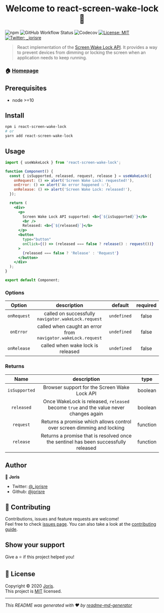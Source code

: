<h1 align="center">Welcome to react-screen-wake-lock 👋</h1>
<p>
  <img alt="npm" src="https://img.shields.io/npm/v/react-screen-wake-lock?style=for-the-badge">
  <img alt="GitHub Workflow Status" src="https://img.shields.io/github/workflow/status/jorisre/react-screen-wake-lock/CI?style=for-the-badge">
  <img alt="Codecov" src="https://img.shields.io/codecov/c/github/jorisre/react-screen-wake-lock?style=for-the-badge">
  <a href="https://github.com/jorisre/react-screen-wake-lock/blob/master/LICENSE" target="_blank">
    <img alt="License: MIT" src="https://img.shields.io/github/license/jorisre/react-screen-wake-lock?style=for-the-badge" />
  </a>
  <a href="https://twitter.com/_jorisre" target="_blank">
    <img alt="Twitter: _jorisre" src="https://img.shields.io/twitter/follow/_jorisre.svg?style=for-the-badge" />
  </a>
</p>

> React implementation of the [Screen Wake Lock API](https://w3c.github.io/screen-wake-lock/). It provides a way to prevent devices from dimming or locking the screen when an application needs to keep running.

### 🏠 [Homepage](https://github.com/jorisre/react-screen-wake-lock#readme)

<!-- ### ✨ [Demo](www.demo.com) -->

## Prerequisites

- node >=10

## Install

```sh
npm i react-screen-wake-lock
# or
yarn add react-screen-wake-lock
```

## Usage

```jsx
import { useWakeLock } from 'react-screen-wake-lock';

function Component() {
  const { isSupported, released, request, release } = useWakeLock({
    onRequest: () => alert('Screen Wake Lock: requested!'),
    onError: () => alert('An error happened 💥'),
    onRelease: () => alert('Screen Wake Lock: released!'),
  });

  return (
    <div>
      <p>
        Screen Wake Lock API supported: <b>{`${isSupported}`}</b>
        <br />
        Released: <b>{`${released}`}</b>
      </p>
      <button
        type="button"
        onClick={() => (released === false ? release() : request())}
      >
        {released === false ? 'Release' : 'Request'}
      </button>
    </div>
  );
}

export default Component;
```

### Options

|   Option    |                          description                          |   default   | required |
| :---------: | :-----------------------------------------------------------: | :---------: | :------: |
| `onRequest` |      called on successfully `navigator.wakeLock.request`      | `undefined` |  false   |
|  `onError`  | called when caught an error from `navigator.wakeLock.request` | `undefined` |  false   |
| `onRelease` |               called when wake lock is released               | `undefined` |  false   |

### Returns

|     Name      |                                      description                                      |   type   |
| :-----------: | :-----------------------------------------------------------------------------------: | :------: |
| `isSupported` |                     Browser support for the Screen Wake Lock API                      | boolean  |
|  `released`   | Once WakeLock is released, `released` become `true` and the value never changes again | boolean  | undefined |
|   `request`   |        Returns a promise which allows control over screen dimming and locking         | function |
|   `release`   |  Returns a promise that is resolved once the sentinel has been successfully released  | function |

## Author

👤 **Joris**

- Twitter: [@\_jorisre](https://twitter.com/_jorisre)
- Github: [@jorisre](https://github.com/jorisre)

## 🤝 Contributing

Contributions, issues and feature requests are welcome!<br />Feel free to check [issues page](https://github.com/jorisre/react-screen-wake-lock/issues). You can also take a look at the [contributing guide](https://github.com/jorisre/react-screen-wake-lock/blob/master/CONTRIBUTING.md).

## Show your support

Give a ⭐️ if this project helped you!

## 📝 License

Copyright © 2020 [Joris](https://github.com/jorisre).<br />
This project is [MIT](https://github.com/jorisre/react-screen-wake-lock/blob/master/LICENSE) licensed.

---

_This README was generated with ❤️ by [readme-md-generator](https://github.com/kefranabg/readme-md-generator)_
